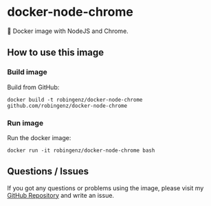 # docker-node-chrome

🐳 Docker image with NodeJS and Chrome. 

## How to use this image

<!-- ### Pull image

Pull from Docker Registry:  
`docker pull robingenz/node-chrome` -->

### Build image

Build from GitHub:  
```
docker build -t robingenz/docker-node-chrome github.com/robingenz/docker-node-chrome
```

### Run image

Run the docker image:  
```
docker run -it robingenz/docker-node-chrome bash
```

## Questions / Issues

If you got any questions or problems using the image, please visit my [GitHub Repository](https://github.com/robingenz/docker-node-chrome) and write an issue.
